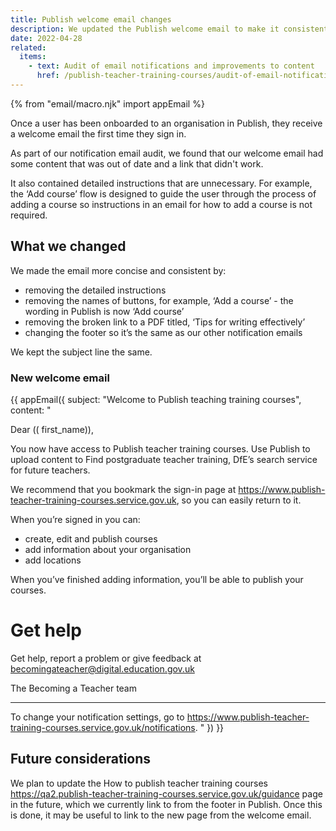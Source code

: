 ```yaml
---
title: Publish welcome email changes
description: We updated the Publish welcome email to make it consistent and concise
date: 2022-04-28
related:
  items:
    - text: Audit of email notifications and improvements to content
      href: /publish-teacher-training-courses/audit-of-email-notifications-and-improvements-to-content/
---
```


{% from "email/macro.njk" import appEmail %}

<!-- markdownlint-disable MD001 MD025 -->

Once a user has been onboarded to an organisation in Publish, they receive a welcome email the first time they sign in.

As part of our notification email audit, we found that our welcome email had some content that was out of date and a link that didn't work.

It also contained detailed instructions that are unnecessary. For example, the ‘Add course’ flow is designed to guide the user through the process of adding a course so instructions in an email for how to add a course is not required.

## What we changed

We made the email more concise and consistent by:

- removing the detailed instructions
- removing the names of buttons, for example, ‘Add a course’ - the wording in Publish is now ‘Add course’
- removing the broken link to a PDF titled, ‘Tips for writing effectively’
- changing the footer so it’s the same as our other notification emails

We kept the subject line the same.

### New welcome email

{{ appEmail({
  subject: "Welcome to Publish teaching training courses",
  content: "

Dear (( first_name)),

You now have access to Publish teacher training courses. Use Publish to upload content to Find postgraduate teacher training, DfE’s search service for future teachers.

We recommend that you bookmark the sign-in page at https://www.publish-teacher-training-courses.service.gov.uk, so you can easily return to it.

When you’re signed in you can:

- create, edit and publish courses
- add information about your organisation
- add locations

When you’ve finished adding information, you’ll be able to publish your courses.

# Get help

Get help, report a problem or give feedback at becomingateacher@digital.education.gov.uk

The Becoming a Teacher team

---

To change your notification settings, go to https://www.publish-teacher-training-courses.service.gov.uk/notifications.
  "
}) }}


## Future considerations

We plan to update the How to publish teacher training courses https://qa2.publish-teacher-training-courses.service.gov.uk/guidance page in the future, which we currently link to from the footer in Publish. Once this is done, it may be useful to link to the new page from the welcome email.


<!-- markdownlint-enable MD001 MD025 -->
